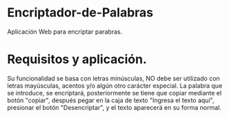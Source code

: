 # Encriptador-de-Palabras
Aplicación Web para encriptar parabras.


# Requisitos y aplicación.
Su funcionalidad se basa con letras minúsculas, NO debe ser utilizado con letras mayúsculas, acentos y/o algún otro carácter especial.
La palabra que se introduce, se encriptará, posteriormente se tiene que copiar mediante el botón "copiar", después pegar en la caja de texto "Ingresa el texto aquí", presionar el botón "Desencriptar", y el texto aparecerá en su forma normal. 
